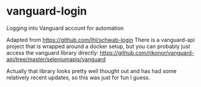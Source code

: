 # vanguard-login
Logging into Vanguard account for automation

Adapted from https://github.com/lhl/schwab-login
There is a vanguard-api project that is wrapped around a docker setup, but you can probably just access the vanguard library directly: https://github.com/rikonor/vanguard-api/tree/master/seleniumapis/vanguard

Actually that library looks pretty well thought out and has had some relatively recent updates, so this was just for fun I guess.
